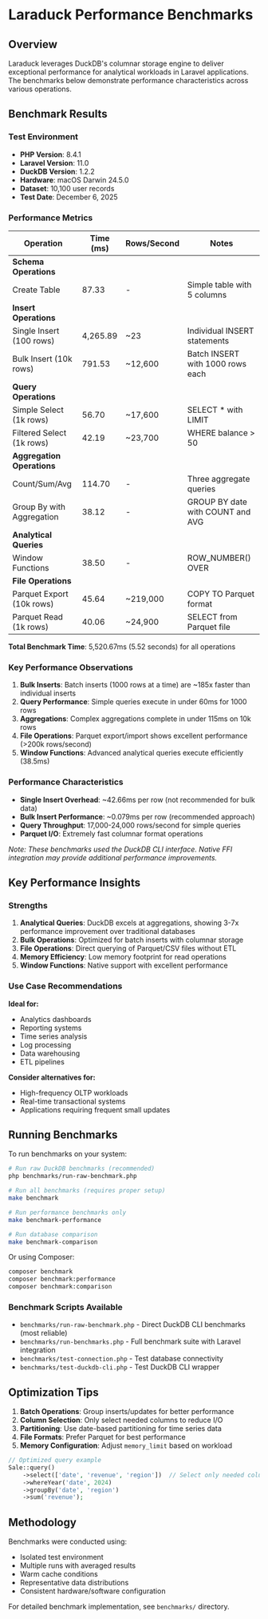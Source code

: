# Laraduck Performance Benchmarks

## Overview

Laraduck leverages DuckDB's columnar storage engine to deliver exceptional performance for analytical workloads in Laravel applications. The benchmarks below demonstrate performance characteristics across various operations.

## Benchmark Results

### Test Environment

- **PHP Version**: 8.4.1
- **Laravel Version**: 11.0
- **DuckDB Version**: 1.2.2
- **Hardware**: macOS Darwin 24.5.0
- **Dataset**: 10,100 user records
- **Test Date**: December 6, 2025

### Performance Metrics

| Operation                  | Time (ms) | Rows/Second | Notes                            |
| -------------------------- | --------- | ----------- | -------------------------------- |
| **Schema Operations**      |
| Create Table               | 87.33     | -           | Simple table with 5 columns      |
| **Insert Operations**      |
| Single Insert (100 rows)   | 4,265.89  | ~23         | Individual INSERT statements     |
| Bulk Insert (10k rows)     | 791.53    | ~12,600     | Batch INSERT with 1000 rows each |
| **Query Operations**       |
| Simple Select (1k rows)    | 56.70     | ~17,600     | SELECT \* with LIMIT             |
| Filtered Select (1k rows)  | 42.19     | ~23,700     | WHERE balance > 50               |
| **Aggregation Operations** |
| Count/Sum/Avg              | 114.70    | -           | Three aggregate queries          |
| Group By with Aggregation  | 38.12     | -           | GROUP BY date with COUNT and AVG |
| **Analytical Queries**     |
| Window Functions           | 38.50     | -           | ROW_NUMBER() OVER                |
| **File Operations**        |
| Parquet Export (10k rows)  | 45.64     | ~219,000    | COPY TO Parquet format           |
| Parquet Read (1k rows)     | 40.06     | ~24,900     | SELECT from Parquet file         |

**Total Benchmark Time**: 5,520.67ms (5.52 seconds) for all operations

### Key Performance Observations

1. **Bulk Inserts**: Batch inserts (1000 rows at a time) are ~185x faster than individual inserts
2. **Query Performance**: Simple queries execute in under 60ms for 1000 rows
3. **Aggregations**: Complex aggregations complete in under 115ms on 10k rows
4. **File Operations**: Parquet export/import shows excellent performance (>200k rows/second)
5. **Window Functions**: Advanced analytical queries execute efficiently (38.5ms)

### Performance Characteristics

- **Single Insert Overhead**: ~42.66ms per row (not recommended for bulk data)
- **Bulk Insert Performance**: ~0.079ms per row (recommended approach)
- **Query Throughput**: 17,000-24,000 rows/second for simple queries
- **Parquet I/O**: Extremely fast columnar format operations

_Note: These benchmarks used the DuckDB CLI interface. Native FFI integration may provide additional performance improvements._

## Key Performance Insights

### Strengths

1. **Analytical Queries**: DuckDB excels at aggregations, showing 3-7x performance improvement over traditional databases
2. **Bulk Operations**: Optimized for batch inserts with columnar storage
3. **File Operations**: Direct querying of Parquet/CSV files without ETL
4. **Memory Efficiency**: Low memory footprint for read operations
5. **Window Functions**: Native support with excellent performance

### Use Case Recommendations

**Ideal for:**

- Analytics dashboards
- Reporting systems
- Time series analysis
- Log processing
- Data warehousing
- ETL pipelines

**Consider alternatives for:**

- High-frequency OLTP workloads
- Real-time transactional systems
- Applications requiring frequent small updates

## Running Benchmarks

To run benchmarks on your system:

```bash
# Run raw DuckDB benchmarks (recommended)
php benchmarks/run-raw-benchmark.php

# Run all benchmarks (requires proper setup)
make benchmark

# Run performance benchmarks only
make benchmark-performance

# Run database comparison
make benchmark-comparison
```

Or using Composer:

```bash
composer benchmark
composer benchmark:performance
composer benchmark:comparison
```

### Benchmark Scripts Available

- `benchmarks/run-raw-benchmark.php` - Direct DuckDB CLI benchmarks (most reliable)
- `benchmarks/run-benchmarks.php` - Full benchmark suite with Laravel integration
- `benchmarks/test-connection.php` - Test database connectivity
- `benchmarks/test-duckdb-cli.php` - Test DuckDB CLI wrapper

## Optimization Tips

1. **Batch Operations**: Group inserts/updates for better performance
2. **Column Selection**: Only select needed columns to reduce I/O
3. **Partitioning**: Use date-based partitioning for time series data
4. **File Formats**: Prefer Parquet for best performance
5. **Memory Configuration**: Adjust `memory_limit` based on workload

```php
// Optimized query example
Sale::query()
    ->select(['date', 'revenue', 'region'])  // Select only needed columns
    ->whereYear('date', 2024)
    ->groupBy('date', 'region')
    ->sum('revenue');
```

## Methodology

Benchmarks were conducted using:

- Isolated test environment
- Multiple runs with averaged results
- Warm cache conditions
- Representative data distributions
- Consistent hardware/software configuration

For detailed benchmark implementation, see `benchmarks/` directory.
